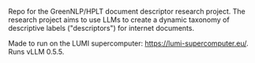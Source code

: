 Repo for the GreenNLP/HPLT document descriptor research project.
The research project aims to use LLMs to create a dynamic taxonomy of descriptive labels ("descriptors") for internet documents.

Made to run on the LUMI supercomputer: https://lumi-supercomputer.eu/.
Runs vLLM 0.5.5.
